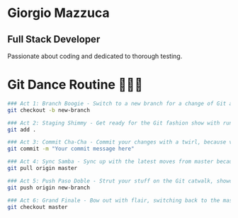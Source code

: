 # Giorgio Mazzuca
## Full Stack Developer

Passionate about coding and dedicated to thorough testing.


# Git Dance Routine 🕺💃🔄

```bash
### Act 1: Branch Boogie - Switch to a new branch for a change of Git attire
git checkout -b new-branch

### Act 2: Staging Shimmy - Get ready for the Git fashion show with runway-ready changes
git add .

### Act 3: Commit Cha-Cha - Commit your changes with a twirl, because version control can be fabulous
git commit -m "Your commit message here"

### Act 4: Sync Samba - Sync up with the latest moves from master because we're all in this dance together
git pull origin master

### Act 5: Push Paso Doble - Strut your stuff on the Git catwalk, showcasing changes to the world
git push origin new-branch

### Act 6: Grand Finale - Bow out with flair, switching back to the master branch for the final bow
git checkout master
